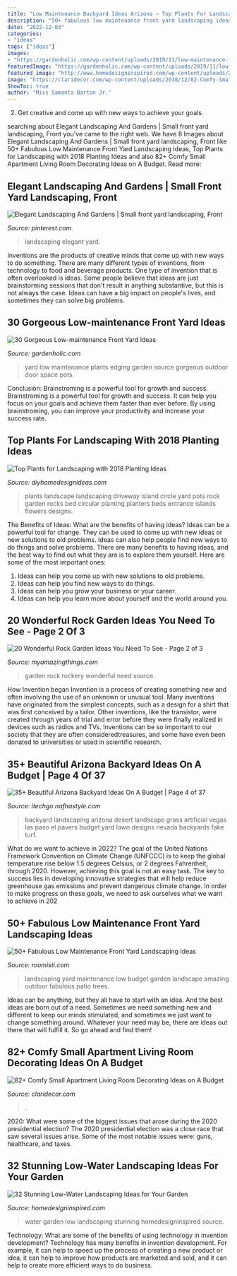 ```yaml
---
title: "Low Maintenance Backyard Ideas Arizona ~ Top Plants For Landscaping With 2018 Planting Ideas"
description: "50+ fabulous low maintenance front yard landscaping ideas"
date: "2022-12-03"
categories:
- "ideas"
tags: ["ideas"]
images:
- "https://gardenholic.com/wp-content/uploads/2019/11/low-maintenance-front-yard-ideas10.jpg"
featuredImage: "https://gardenholic.com/wp-content/uploads/2019/11/low-maintenance-front-yard-ideas10.jpg"
featured_image: "http://www.homedesigninspired.com/wp-content/uploads/2016/05/HDI_Water_Free_Garden_006.jpg"
image: "https://claridecor.com/wp-content/uploads/2018/12/82-Comfy-Small-Apartment-Living-Room-Decorating-Ideas-on-A-Budget-60-682x1024.jpg"
ShowToc: true
author: "Miss Samanta Barton Jr."
---
```



2. Get creative and come up with new ways to achieve your goals.

	

		
searching about Elegant Landscaping And Gardens | Small front yard landscaping, Front you've came to the right web. We have 8 Images about Elegant Landscaping And Gardens | Small front yard landscaping, Front like 50+ Fabulous Low Maintenance Front Yard Landscaping Ideas, Top Plants for Landscaping with 2018 Planting Ideas and also 82+ Comfy Small Apartment Living Room Decorating Ideas on A Budget. Read more:
		
    
## Elegant Landscaping And Gardens | Small Front Yard Landscaping, Front

<img loading=lazy src="https://i.pinimg.com/736x/d5/6b/59/d56b5974f3f6499607ebd3041b98c419.jpg" onerror="this.onerror=null;this.src='https://tse2.mm.bing.net/th?id=OIP.ofhcXEyVbuKwi00yZFoPoQHaJ6&amp;pid=15.1';" alt="Elegant Landscaping And Gardens | Small front yard landscaping, Front">

_Source: pinterest.com_

>landscaping elegant yard. 

	

Inventions are the products of creative minds that come up with new ways to do something. There are many different types of inventions, from technology to food and beverage products. One type of invention that is often overlooked is ideas. Some people believe that ideas are just brainstorming sessions that don't result in anything substantive, but this is not always the case. Ideas can have a big impact on people's lives, and sometimes they can solve big problems.

    
## 30 Gorgeous Low-maintenance Front Yard Ideas

<img loading=lazy src="https://gardenholic.com/wp-content/uploads/2019/11/low-maintenance-front-yard-ideas10.jpg" onerror="this.onerror=null;this.src='https://tse1.mm.bing.net/th?id=OIP.pmpr5KrdbeZQyzIyIVlwZgHaLH&amp;pid=15.1';" alt="30 Gorgeous Low-maintenance Front Yard Ideas">

_Source: gardenholic.com_

>yard low maintenance plants edging garden source gorgeous outdoor door space pots. 

	

Conclusion: Brainstroming is a powerful tool for growth and success.
Brainstroming is a powerful tool for growth and success. It can help you focus on your goals and achieve them faster than ever before. By using brainstroming, you can improve your productivity and increase your success rate.

    
## Top Plants For Landscaping With 2018 Planting Ideas

<img loading=lazy src="https://diyhomedesignideas.com/images/gallery/landscape/plants/photo-5.jpg" onerror="this.onerror=null;this.src='https://tse2.mm.bing.net/th?id=OIP.gJlF5YFodOpRJXMjemFqDgAAAA&amp;pid=15.1';" alt="Top Plants for Landscaping with 2018 Planting Ideas">

_Source: diyhomedesignideas.com_

>plants landscape landscaping driveway island circle yard pots rock garden rocks bed circular planting planters beds entrance islands flowers designs. 

	

The Benefits of Ideas: What are the benefits of having ideas?
Ideas can be a powerful tool for change. They can be used to come up with new ideas or new solutions to old problems. Ideas can also help people find new ways to do things and solve problems. There are many benefits to having ideas, and the best way to find out what they are is to explore them yourself. Here are some of the most important ones: 
1. Ideas can help you come up with new solutions to old problems.
2. Ideas can help you find new ways to do things.
3. Ideas can help you grow your business or your career.
4. Ideas can help you learn more about yourself and the world around you.

    
## 20 Wonderful Rock Garden Ideas You Need To See - Page 2 Of 3

<img loading=lazy src="https://myamazingthings.com/wp-content/uploads/2017/02/rockery-1024x682.jpg" onerror="this.onerror=null;this.src='https://tse3.mm.bing.net/th?id=OIP.PnvWF0mOqSItalVNWxjVIQHaE7&amp;pid=15.1';" alt="20 Wonderful Rock Garden Ideas You Need To See - Page 2 of 3">

_Source: myamazingthings.com_

>garden rock rockery wonderful need source. 

	

How Invention began
Invention is a process of creating something new and often involving the use of an unknown or unusual tool. Many inventions have originated from the simplest concepts, such as a design for a shirt that was first conceived by a tailor. Other inventions, like the transistor, were created through years of trial and error before they were finally realized in devices such as radios and TVs. Inventions can be so important to our society that they are often consideredtreasures, and some have even been donated to universities or used in scientific research.

    
## 35+ Beautiful Arizona Backyard Ideas On A Budget | Page 4 Of 37

<img loading=lazy src="http://itechgo.com/wp-content/uploads/2018/04/Beautiful-Arizona-Backyard-Ideas-On-A-Budget-31.jpg" onerror="this.onerror=null;this.src='https://tse3.mm.bing.net/th?id=OIP.9HU8V2IQpBkME8ePYF0DzAHaFj&amp;pid=15.1';" alt="35+ Beautiful Arizona Backyard Ideas On A Budget | Page 4 of 37">

_Source: itechgo.nafhastyle.com_

>backyard landscaping arizona desert landscape grass artificial vegas las paso el pavers budget yard lawn designs nevada backyards fake turf. 

	

What do we want to achieve in 2022?
The goal of the United Nations Framework Convention on Climate Change (UNFCCC) is to keep the global temperature rise below 1.5 degrees Celsius, or 2 degrees Fahrenheit, through 2020. However, achieving this goal is not an easy task. The key to success lies in developing innovative strategies that will help reduce greenhouse gas emissions and prevent dangerous climate change. In order to make progress on these goals, we need to ask ourselves what we want to achieve in 202
    
## 50+ Fabulous Low Maintenance Front Yard Landscaping Ideas

<img loading=lazy src="https://roomisti.com/wp-content/uploads/2019/02/50-Fabulous-Low-Maintenance-Front-Yard-Landscaping-Ideas-28.jpg" onerror="this.onerror=null;this.src='https://tse4.mm.bing.net/th?id=OIP.Cs4rgmymrpz9CpX2joKkbwHaJ3&amp;pid=15.1';" alt="50+ Fabulous Low Maintenance Front Yard Landscaping Ideas">

_Source: roomisti.com_

>landscaping yard maintenance low budget garden landscape amazing outdoor fabulous patio trees. 

	

Ideas can be anything, but they all have to start with an idea. And the best ideas are born out of a need. Sometimes we need something new and different to keep our minds stimulated, and sometimes we just want to change something around. Whatever your need may be, there are ideas out there that will fulfill it. So go ahead and find them!

    
## 82+ Comfy Small Apartment Living Room Decorating Ideas On A Budget

<img loading=lazy src="https://claridecor.com/wp-content/uploads/2018/12/82-Comfy-Small-Apartment-Living-Room-Decorating-Ideas-on-A-Budget-60-682x1024.jpg" onerror="this.onerror=null;this.src='https://tse3.mm.bing.net/th?id=OIP.JofHQiOexVHL7XJdEjSwmAHaLH&amp;pid=15.1';" alt="82+ Comfy Small Apartment Living Room Decorating Ideas on A Budget">

_Source: claridecor.com_

>. 

	

2020: What were some of the biggest issues that arose during the 2020 presidential election?
The 2020 presidential election was a close race that saw several issues arise. Some of the most notable issues were: guns, healthcare, and taxes.

    
## 32 Stunning Low-Water Landscaping Ideas For Your Garden

<img loading=lazy src="http://www.homedesigninspired.com/wp-content/uploads/2016/05/HDI_Water_Free_Garden_006.jpg" onerror="this.onerror=null;this.src='https://tse1.mm.bing.net/th?id=OIP.svDJ_5OMzOuZgFo6QsIqHwHaLG&amp;pid=15.1';" alt="32 Stunning Low-Water Landscaping Ideas for Your Garden">

_Source: homedesigninspired.com_

>water garden low landscaping stunning homedesigninspired source. 

	

Technology: What are some of the benefits of using technology in invention development?
Technology has many benefits in invention development. For example, it can help to speed up the process of creating a new product or idea, it can help to improve how products are marketed and sold, and it can help to create more efficient ways to do business.

